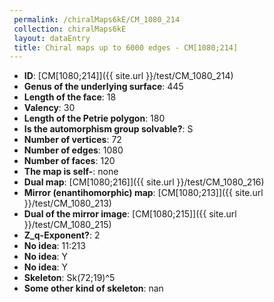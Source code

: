 ```yaml
--- 
 permalink: /chiralMaps6kE/CM_1080_214 
 collection: chiralMaps6kE
 layout: dataEntry
 title: Chiral maps up to 6000 edges - CM[1080;214]
---
```


- **ID**: [CM[1080;214]]({{ site.url }}/test/CM_1080_214)
- **Genus of the underlying surface**: 445
- **Length of the face**: 18
- **Valency**: 30
- **Length of the Petrie polygon**: 180
- **Is the automorphism group solvable?**: S
- **Number of vertices**: 72
- **Number of edges**: 1080
- **Number of faces**: 120
- **The map is self-**: none
- **Dual map**: [CM[1080;216]]({{ site.url }}/test/CM_1080_216)
- **Mirror (enantihomorphic) map**: [CM[1080;213]]({{ site.url }}/test/CM_1080_213)
- **Dual of the mirror image**: [CM[1080;215]]({{ site.url }}/test/CM_1080_215)
- **Z_q-Exponent?**: 2
- **No idea**:  11:213
- **No idea**: Y
- **No idea**: Y
- **Skeleton**: Sk(72;19)^5
- **Some other kind of skeleton**: nan
